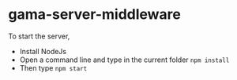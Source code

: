 # gama-server-middleware

To start the server, 
- Install NodeJs
- Open a command line and type in the current folder ```npm install```
- Then type ```npm start```
